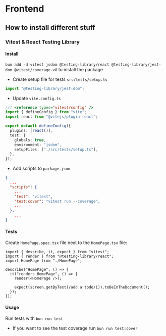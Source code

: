 # Frontend

## How to install different stuff

### Vitest & React Testing Library

#### Install

`bun add -d vitest jsdom @testing-library/react @testing-library/jest-dom @vitest/coverage-v8` to install the package

- Create setup file for tests `src/tests/setup.ts`

```ts
import "@testing-library/jest-dom";
```

- Update `vite.config.ts`

```ts
/// <reference types="vitest/config" />
import { defineConfig } from "vite";
import react from "@vitejs/plugin-react";

export default defineConfig({
  plugins: [react()],
  test: {
    globals: true,
    environment: "jsdom",
    setupFiles: ["./src/tests/setup.ts"],
  },
});
```

- Add scripts to `package.json`:

```json
{
  ...
  "scripts": {
    ...
    "test": "vitest",
    "test:cover": "vitest run --coverage",
    ...
  },
	...
}
```

#### Tests

Create `HomePage.spec.tsx` file next to the `HomePage.tsx` file:

```tsx
import { describe, it, expect } from "vitest";
import { render } from "@testing-library/react";
import HomePage from "./HomePage";

describe("HomePage", () => {
  it("renders HomePage", () => {
    render(<HomePage />);

    expect(screen.getByText(/add a todo/i)).toBeInTheDocument();
  });
});
```

#### Usage

Run tests with `bun run test`

- If you want to see the test coverage run `bun run test:cover`
